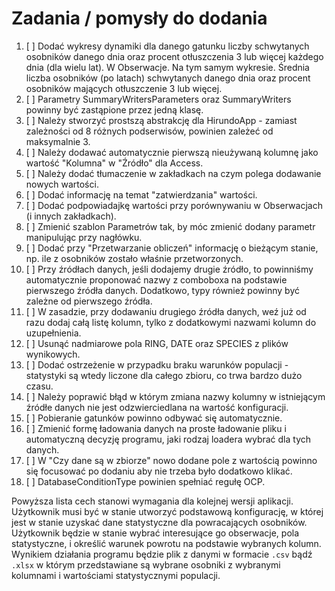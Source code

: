 # Zadania / pomysły do dodania

1.  [ ] Dodać wykresy dynamiki dla danego gatunku liczby schwytanych osobników danego dnia oraz procent otłuszczenia 3 lub więcej każdego dnia (dla wielu lat). W Obserwacje. Na tym samym wykresie. Średnia liczba osobników (po latach) schwytanych danego dnia oraz procent osobników mających otłuszczenie 3 lub więcej.
2.  [ ] Parametry SummaryWritersParameters oraz SummaryWriters powinny być zastąpione przez jedną klasę.
3.  [ ] Należy stworzyć prostszą abstrakcję dla HirundoApp - zamiast zależności od 8 różnych podserwisów, powinien zależeć od maksymalnie 3.
4.  [ ] Należy dodawać automatycznie pierwszą nieużywaną kolumnę jako wartość "Kolumna" w "Źródło" dla Access.
5.  [ ] Należy dodać tłumaczenie w zakładkach na czym polega dodawanie nowych wartości.
6.  [ ] Dodać informację na temat "zatwierdzania" wartości.
7.  [ ] Dodać podpowiadajkę wartości przy porównywaniu w Obserwacjach (i innych zakładkach).
8.  [ ] Zmienić szablon Parametrów tak, by móc zmienić dodany parametr manipulując przy nagłówku.
9.  [ ] Dodać przy "Przetwarzanie obliczeń" informację o bieżącym stanie, np. ile z osobników zostało właśnie przetworzonych.
10. [ ] Przy źródłach danych, jeśli dodajemy drugie źródło, to powinniśmy automatycznie proponować nazwy z comboboxa na podstawie pierwszego źródła danych. Dodatkowo, typy również powinny być zależne od pierwszego źródła.
11. [ ] W zasadzie, przy dodawaniu drugiego źródła danych, weź już od razu dodaj całą listę kolumn, tylko z dodatkowymi nazwami kolumn do uzupełnienia.
12. [ ] Usunąć nadmiarowe pola RING, DATE oraz SPECIES z plików wynikowych.
13. [ ] Dodać ostrzeżenie w przypadku braku warunków populacji - statystyki są wtedy liczone dla całego zbioru, co trwa bardzo dużo czasu.
14. [ ] Należy poprawić błąd w którym zmiana nazwy kolumny w istniejącym źródłe danych nie jest odzwierciedlana na wartość konfiguracji.
15. [ ] Pobieranie gatunków powinno odbywać się automatycznie.
16. [ ] Zmienić formę ładowania danych na proste ładowanie pliku i automatyczną decyzję programu, jaki rodzaj loadera wybrać dla tych danych.
17. [ ] W "Czy dane są w zbiorze" nowo dodane pole z wartością powinno się focusować po dodaniu aby nie trzeba było dodatkowo klikać.
18. [ ] DatabaseConditionType powinien spełniać regułę OCP.

Powyższa lista cech stanowi wymagania dla kolejnej wersji aplikacji. Użytkownik musi być w stanie utworzyć podstawową konfigurację, w której jest w stanie uzyskać dane statystyczne dla powracających osobników. Użytkownik będzie w stanie wybrać interesujące go obserwacje, pola statystyczne, i określić warunek powrotu na podstawie wybranych kolumn. Wynikiem działania programu będzie plik z danymi w formacie `.csv` bądź `.xlsx` w którym przedstawiane są wybrane osobniki z wybranymi kolumnami i wartościami statystycznymi populacji.
